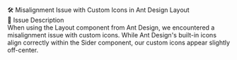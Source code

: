 🛠️ Misalignment Issue with Custom Icons in Ant Design Layout <br>
📌 Issue Description <br>
When using the Layout component from Ant Design, we encountered a misalignment issue with custom icons. While Ant Design's built-in icons align correctly within the Sider component, our custom icons appear slightly off-center.
